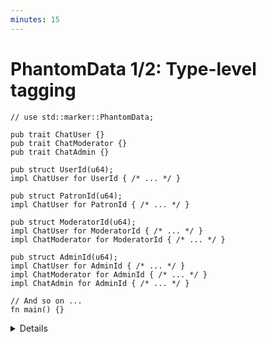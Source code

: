 ```yaml
---
minutes: 15
---
```


# PhantomData 1/2: Type-level tagging

<!-- dprint-ignore-start -->
```rust,editable
// use std::marker::PhantomData;

pub trait ChatUser {}
pub trait ChatModerator {}
pub trait ChatAdmin {}

pub struct UserId(u64);
impl ChatUser for UserId { /* ... */ }

pub struct PatronId(u64);
impl ChatUser for PatronId { /* ... */ }

pub struct ModeratorId(u64);
impl ChatUser for ModeratorId { /* ... */ }
impl ChatModerator for ModeratorId { /* ... */ }

pub struct AdminId(u64);
impl ChatUser for AdminId { /* ... */ }
impl ChatModerator for AdminId { /* ... */ }
impl ChatAdmin for AdminId { /* ... */ }

// And so on ...
fn main() {}
```
<!-- dprint-ignore-end -->

<details>

- Problem: We want to use the newtype pattern to differentiate permissions, but
  we're duplicating identical implementations for identical data.

- Motivation: We want to implement the newtype pattern once as a generic type. To differentiate permission levels, we want to tag the generic type with different type
  parameters.

  See: [Typestate Generics](../typestate-pattern/typestate-generics.md) for
  more examples where we use type parameters to mark data and operations relevant to specific stages of an algorithm.

  In practice, these tag types tend to be zero-sized types. What they mean will
  depend on the shape and context of the API they're a part of.

- Demonstrate: Change the implementation to the following:

  <!-- dprint-ignore-start -->
  ```rust
  pub struct ChatId<T> { id: u64, tag: T }

  pub struct UserTag;
  pub struct PatronTag;
  pub struct ModeratorTag;
  pub struct AdminTag;

  impl ChatId<UserTag> { /* ... */ }
  impl ChatId<PatronTag> { /* ... */ }
  impl ChatId<ModeratorTag> { /* ... */ }
  impl ChatId<AdminTag> { /* ... */ }
  ```
  <!-- dprint-ignore-end -->

  Ask: What issues does having it be an actual instance of that type pose?

  Answer: If it's not a zero-sized type (like `()` or `struct MyTag;`), then
  we're allocating more memory than we need to when all we care for is type
  information that is only relevant at compile-time.

  This also makes initializing the data a pain for users and the maintainers of
  the library alike, as users need to manually create a value and pass that to
  whatever constructors are exposed.

- Demonstrate: in `main`, show how users of this API need to pass values of the
  "tag" types. Construct values with the `Tag` types as above, then try to
  construct values such as `ChatId<String>` or
  `ChatId<(UserTag, PatronTag, ModeratorTag, AdminTag, Vec<u64>)>` to push the
  user-facing inconvenience to extremes.

- Demonstrate: Uncomment the `PhantomData` import, and implement the following:

  ```rust,compile_fail
  pub struct ChatId<T> {
      id: u64,
      tag: PhantomData<T>,
  }
  ```

- `PhantomData<T>` is a zero-sized type with a type parameter. We can construct
  values of it like other ZSTs with
  `let phantom: PhantomData<UserTag> = PhantomData;` or with the
  `PhantomData::default()` implementation.

- `PhantomData` can be used as part of the Typestate pattern to have data with
  the same structure i.e. `TaggedData<Start>` have methods or trait
  implementations that `TaggedData<End>` doesn't.

## More to Explore

- What have we lost behavior-wise with this change in implementation?

  Answer: Different ID types implementing multiple traits depending on their
  permissions.

  This behavior means we can use an admin ID for methods that only require user
  permissions.

  We can implement this by having traits for the different permission levels,
  then implementing methods on `ChatId<T>` depending on what traits `T`
  implements.

</details>
